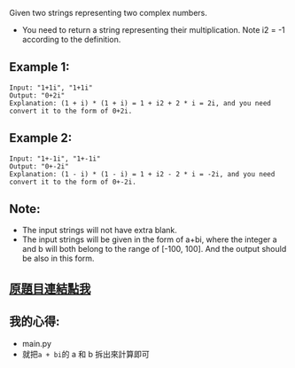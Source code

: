 Given two strings representing two complex numbers.

* You need to return a string representing their multiplication. Note i2 = -1 according to the definition.

## Example 1:

	Input: "1+1i", "1+1i"
	Output: "0+2i"
	Explanation: (1 + i) * (1 + i) = 1 + i2 + 2 * i = 2i, and you need convert it to the form of 0+2i.

## Example 2:

	Input: "1+-1i", "1+-1i"
	Output: "0+-2i"
	Explanation: (1 - i) * (1 - i) = 1 + i2 - 2 * i = -2i, and you need convert it to the form of 0+-2i.

## Note:

* The input strings will not have extra blank.
* The input strings will be given in the form of a+bi, where the integer a and b will both belong to the range of [-100, 100]. And the output should be also in this form.

## [原題目連結點我](https://leetcode.com/problems/complex-number-multiplication/)
	
## 我的心得:
* main.py
* 就把`a + bi`的 a 和 b 拆出來計算即可